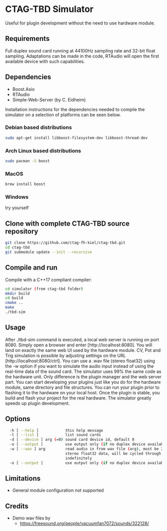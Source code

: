 # CTAG-TBD Simulator

Useful for plugin development without the need to use hardware module.

## Requirements 

Full duplex sound card running at 44100Hz sampling rate and 32-bit float sampling.
Adaptations can be made in the code, RTAudio will open the first available device with such capabilities.

## Dependencies

* Boost.Asio
* RTAudio
* Simple-Web-Server (by C. Eidheim)

Installation instructions for the dependencies needed to compile the simulator on a selection of platforms can be seen below.

### Debian based distributions

```sh
sudo apt-get install libboost-filesystem-dev libboost-thread-dev
```

### Arch Linux based distributions

```sh
sudo pacman -S boost
```

### MacOS

```sh
brew install boost
```

### Windows

try yourself

## Clone with complete CTAG-TBD source repository

```sh
git clone https://github.com/ctag-fh-kiel/ctag-tbd.git
cd ctag-tbd
git submodule update --init --recursive
```

## Compile and run

Compile with a C++17 compliant compiler:
```sh
cd simulator (from ctag-tbd folder)
mkdir build
cd build
cmake ..
make
./tbd-sim
```

## Usage

After ./tbd-sim command is executed, a local web server is running on port 8080. Simply open a browser and 
enter [http://localhost:8080]. You will land on exactly the same web UI used by the hardware module.
CV, Pot and Trig simulation is possible by adjusting settings on the URL [http://localhost:8080/ctrl].
You can use a .wav file (stereo float32) using the -w option if you want to simulate the audio input instead of using the
real-time data of the sound card.
The simulator uses 99% the same code as the hardware unit. Only difference is the plugin manager and the web server part.
You can start developing your plugins just like you do for the hardware module, same directory and file structures.
You can run your plugin prior to flashing it to the hardware on your local host. Once the plugin is stable, you build
and flash your project for the real hardware. 
The simulator greatly speeds up plugin development.

## Options
```sh
  -h [ --help ]            this help message
  -l [ --list ]            list sound cards
  -d [ --device ] arg (=0) sound card device id, default 0
  -o [ --output ]          use output only (if no duplex device available)
  -w [ --wav ] arg         read audio in from wav file (arg), must be 2 channel
                           stereo float32 data, will be cycled through 
                           indefinitely
  -o [ --output ]          use output only (if no duplex device available)
```

## Limitations

* General module configuration not supported

## Credits
* Demo wav files by 
    * https://freesound.org/people/vacuumfan7072/sounds/322128/
    